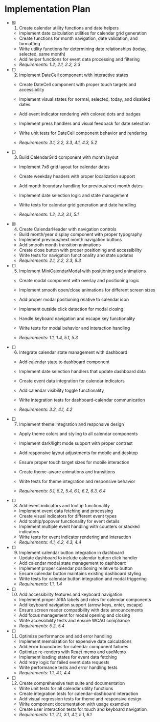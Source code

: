# Implementation Plan

- [x] 1. Create calendar utility functions and date helpers


  - Implement date calculation utilities for calendar grid generation
  - Create functions for month navigation, date validation, and formatting
  - Write utility functions for determining date relationships (today, selected, same month)
  - Add helper functions for event data processing and filtering
  - _Requirements: 1.2, 2.1, 2.2, 2.3_



- [ ] 2. Implement DateCell component with interactive states
  - Create DateCell component with proper touch targets and accessibility
  - Implement visual states for normal, selected, today, and disabled dates
  - Add event indicator rendering with colored dots and badges
  - Implement press handlers and visual feedback for date selection


  - Write unit tests for DateCell component behavior and rendering
  - _Requirements: 3.1, 3.2, 3.3, 4.1, 4.3, 5.2_

- [ ] 3. Build CalendarGrid component with month layout
  - Implement 7x6 grid layout for calendar dates
  - Create weekday headers with proper localization support


  - Add month boundary handling for previous/next month dates
  - Implement date selection logic and state management
  - Write tests for calendar grid generation and date handling
  - _Requirements: 1.2, 2.3, 3.1, 5.1_

- [x] 4. Create CalendarHeader with navigation controls


  - Build month/year display component with proper typography
  - Implement previous/next month navigation buttons
  - Add smooth month transition animations
  - Create close button with proper positioning and accessibility
  - Write tests for navigation functionality and state updates
  - _Requirements: 2.1, 2.2, 2.3, 6.3_



- [ ] 5. Implement MiniCalendarModal with positioning and animations
  - Create modal component with overlay and positioning logic
  - Implement smooth open/close animations for different screen sizes
  - Add proper modal positioning relative to calendar icon
  - Implement outside click detection for modal closing
  - Handle keyboard navigation and escape key functionality


  - Write tests for modal behavior and interaction handling
  - _Requirements: 1.1, 1.4, 5.1, 5.3_

- [ ] 6. Integrate calendar state management with dashboard
  - Add calendar state to dashboard component
  - Implement date selection handlers that update dashboard data
  - Create event data integration for calendar indicators


  - Add calendar visibility toggle functionality
  - Write integration tests for dashboard-calendar communication
  - _Requirements: 3.2, 4.1, 4.2_

- [ ] 7. Implement theme integration and responsive design
  - Apply theme colors and styling to all calendar components

  - Implement dark/light mode support with proper contrast
  - Add responsive layout adjustments for mobile and desktop
  - Ensure proper touch target sizes for mobile interaction
  - Create theme-aware animations and transitions
  - Write tests for theme integration and responsive behavior
  - _Requirements: 5.1, 5.2, 5.4, 6.1, 6.2, 6.3, 6.4_


- [ ] 8. Add event indicators and tooltip functionality
  - Implement event data fetching and processing
  - Create visual indicators for different event types
  - Add tooltip/popover functionality for event details
  - Implement multiple event handling with counters or stacked indicators
  - Write tests for event indicator rendering and interaction
  - _Requirements: 4.1, 4.2, 4.3, 4.4_


- [ ] 9. Implement calendar button integration in dashboard
  - Update dashboard to include calendar button click handler
  - Add calendar modal state management to dashboard
  - Implement proper calendar positioning relative to button
  - Ensure calendar button maintains existing dashboard styling
  - Write tests for calendar button integration and modal triggering
  - _Requirements: 1.1, 1.4_



- [ ] 10. Add accessibility features and keyboard navigation
  - Implement proper ARIA labels and roles for calendar components
  - Add keyboard navigation support (arrow keys, enter, escape)
  - Ensure screen reader compatibility with date announcements
  - Add focus management for modal opening and closing
  - Write accessibility tests and ensure WCAG compliance
  - _Requirements: 5.2, 5.4_

- [ ] 11. Optimize performance and add error handling
  - Implement memoization for expensive date calculations
  - Add error boundaries for calendar component failures
  - Optimize re-renders with React.memo and useMemo
  - Implement loading states for event data fetching
  - Add retry logic for failed event data requests
  - Write performance tests and error handling tests
  - _Requirements: 1.1, 4.1, 4.4_

- [ ] 12. Create comprehensive test suite and documentation
  - Write unit tests for all calendar utility functions
  - Create integration tests for calendar-dashboard interaction
  - Add visual regression tests for theme and responsive design
  - Write component documentation with usage examples
  - Create user interaction tests for touch and keyboard navigation
  - _Requirements: 1.1, 2.1, 3.1, 4.1, 5.1, 6.1_